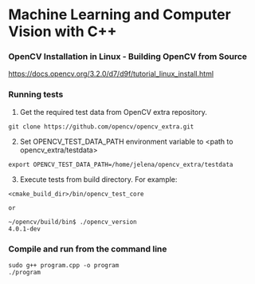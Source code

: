 # Machine Learning and Computer Vision with C++

### OpenCV Installation in Linux - Building OpenCV from Source

https://docs.opencv.org/3.2.0/d7/d9f/tutorial_linux_install.html


### Running tests


1. Get the required test data from OpenCV extra repository.

```
git clone https://github.com/opencv/opencv_extra.git
```

2. Set OPENCV_TEST_DATA_PATH environment variable to <path to opencv_extra/testdata>

```
export OPENCV_TEST_DATA_PATH=/home/jelena/opencv_extra/testdata
```
    
3. Execute tests from build directory. For example:

```
<cmake_build_dir>/bin/opencv_test_core

or

~/opencv/build/bin$ ./opencv_version 
4.0.1-dev
```

### Compile and run from the command line

```
sudo g++ program.cpp -o program
./program
```
